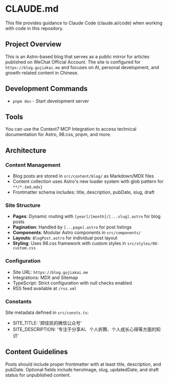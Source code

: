 # CLAUDE.md

This file provides guidance to Claude Code (claude.ai/code) when working with code in this repository.

## Project Overview

This is an Astro-based blog that serves as a public mirror for articles published on WeChat Official Account. The site is configured for `https://blog.gujiakai.me` and focuses on AI, personal development, and growth-related content in Chinese.

## Development Commands

- `pnpm dev` - Start development server

## Tools

You can use the Context7 MCP Integration to access technical documentation for Astro, 98.css, pnpm, and more.

## Architecture

### Content Management
- Blog posts are stored in `src/content/blog/` as Markdown/MDX files
- Content collection uses Astro's new loader system with glob pattern for `**/*.{md,mdx}`
- Frontmatter schema includes: title, description, pubDate, slug, draft

### Site Structure
- **Pages**: Dynamic routing with `[year]/[month]/[...slug].astro` for blog posts
- **Pagination**: Handled by `[...page].astro` for post listings
- **Components**: Modular Astro components in `src/components/`
- **Layouts**: `BlogPost.astro` for individual post layout
- **Styling**: Uses 98.css framework with custom styles in `src/styles/98-custom.css`

### Configuration
- Site URL: `https://blog.gujiakai.me`
- Integrations: MDX and Sitemap
- TypeScript: Strict configuration with null checks enabled
- RSS feed available at `/rss.xml`

### Constants
Site metadata defined in `src/consts.ts`:
- SITE_TITLE: '顾佳凯的微信公众号'
- SITE_DESCRIPTION: '专注于分享AI、个人折腾、个人成长心得等方面的知识'

## Content Guidelines

Posts should include proper frontmatter with at least title, description, and pubDate. Optional fields include heroImage, slug, updatedDate, and draft status for unpublished content.